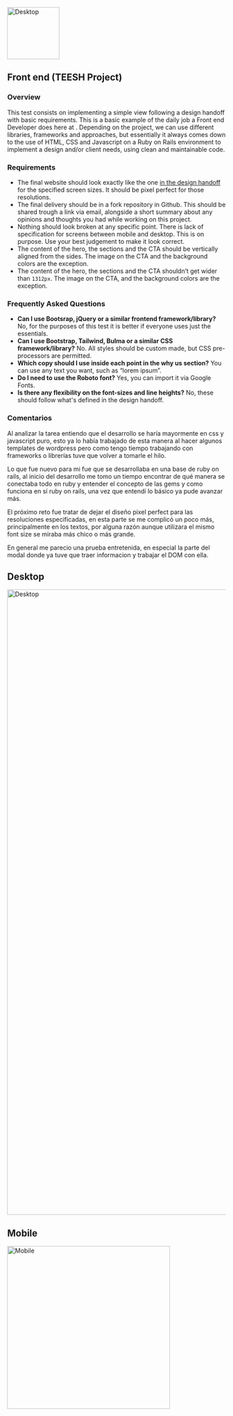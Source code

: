 <img width="120" alt="Desktop" src="https://user-images.githubusercontent.com/13852315/109897383-3c907b00-7c58-11eb-94c4-de56bfaebecd.png">

## Front end (TEESH Project)

### Overview

This test consists on implementing a simple view following a design handoff with basic requirements. This is a basic example of the daily job a Front end Developer does here at . Depending on the project, we can use different libraries, frameworks and approaches, but essentially it always comes down to the use of HTML, CSS and Javascript on a Ruby on Rails environment to implement a design and/or client needs, using clean and maintainable code.

### Requirements

- The final website should look exactly like the one [in the design handoff](https://www.figma.com/file/l0p8DQtkhKoJJdoMXjoGrh/TELOSLABS---FRONTEND-TEST-ON-RAILS?node-id=470%3A275) for the specified screen sizes. It should be pixel perfect for those resolutions.
- The final delivery should be in a fork repository in Github. This should be shared trough a link via email, alongside a short summary about any opinions and thoughts you had while working on this project.
- Nothing should look broken at any specific point. There is lack of specification for screens between mobile and desktop. This is on purpose. Use your best judgement to make it look correct.
- The content of the hero, the sections and the CTA should be vertically aligned from the sides. The image on the CTA and the background colors are the exception.
- The content of the hero, the sections and the CTA shouldn’t get wider than `1312px`. The image on the CTA, and the background colors are the exception.

### Frequently Asked Questions

- **Can I use Bootsrap, jQuery or a similar frontend framework/library?** No, for the purposes of this test it is better if everyone uses just the essentials.
- **Can I use Bootstrap, Tailwind, Bulma or a similar CSS framework/library?** No. All styles should be custom made, but CSS pre-processors are permitted.
- **Which copy should I use inside each point in the why us section?** You can use any text you want, such as “lorem ipsum”.
- **Do I need to use the Roboto font?** Yes, you can import it via Google Fonts.
- **Is there any flexibility on the font-sizes and line heights?** No, these should follow what's defined in the design handoff.


### Comentarios

Al analizar la tarea entiendo que el desarrollo se haría mayormente en css y javascript puro, esto ya lo había trabajado de esta manera al hacer algunos templates de wordpress pero como tengo tiempo trabajando con frameworks o librerías tuve que volver a tomarle el hilo.

Lo que fue nuevo para mi fue que se desarrollaba en una base de ruby on rails, al inicio del desarrollo me tomo un tiempo encontrar de qué manera se conectaba todo en ruby y entender el concepto de las gems y como funciona en sí ruby on rails, una vez que entendí lo básico ya pude avanzar más.

El próximo reto fue tratar de dejar el diseño pixel perfect para las resoluciones especificadas, en esta parte se me complicó un poco más, principalmente en los textos, por alguna razón aunque utilizara el mismo font size se miraba más chico o más grande.

En general me parecio una prueba entretenida, en especial la parte del modal donde ya tuve que traer informacion y trabajar el DOM con ella.

## Desktop
<img width="1440" alt="Desktop" src="https://github.com/Hadza/frontend/blob/aa65e6121b73338bc02cba39f2b1e6ddca8f83b3/desktop%20view.png">

## Mobile
<img width="375" alt="Mobile" src="https://github.com/Hadza/frontend/blob/aa65e6121b73338bc02cba39f2b1e6ddca8f83b3/mobile%20view.png">

